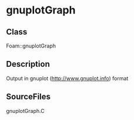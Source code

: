 # gnuplotGraph 
## Class
Foam::gnuplotGraph

## Description
Output in gnuplot (http://www.gnuplot.info) format

## SourceFiles
gnuplotGraph.C

